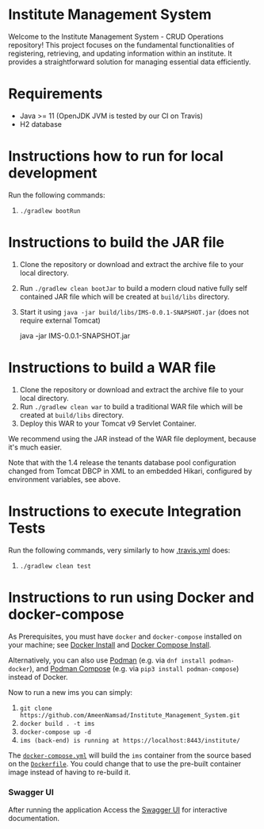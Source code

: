 Institute Management System
============

Welcome to the Institute Management System - CRUD Operations repository! This project focuses on the fundamental functionalities of registering, retrieving, and updating information within an institute. It provides a straightforward solution for managing essential data efficiently.

Requirements
============
* Java >= 11 (OpenJDK JVM is tested by our CI on Travis)
* H2 database

Instructions how to run for local development
============

Run the following commands:
1. `./gradlew bootRun`


Instructions to build the JAR file
============
1. Clone the repository or download and extract the archive file to your local directory.
2. Run `./gradlew clean bootJar` to build a modern cloud native fully self contained JAR file which will be created at `build/libs` directory.
3. Start it using `java -jar build/libs/IMS-0.0.1-SNAPSHOT.jar` (does not require external Tomcat)

    java -jar IMS-0.0.1-SNAPSHOT.jar


Instructions to build a WAR file
============
1. Clone the repository or download and extract the archive file to your local directory.
2. Run `./gradlew clean war` to build a traditional WAR file which will be created at `build/libs` directory.
3. Deploy this WAR to your Tomcat v9 Servlet Container.

We recommend using the JAR instead of the WAR file deployment, because it's much easier.

Note that with the 1.4 release the tenants database pool configuration changed from Tomcat DBCP in XML to an embedded Hikari, configured by environment variables, see above.


Instructions to execute Integration Tests
============

Run the following commands, very similarly to how [.travis.yml](.travis.yml) does:
1. `./gradlew clean test`

Instructions to run using Docker and docker-compose
===================================================

As Prerequisites, you must have `docker` and `docker-compose` installed on your machine; see
[Docker Install](https://docs.docker.com/install/) and
[Docker Compose Install](https://docs.docker.com/compose/install/).

Alternatively, you can also use [Podman](https://github.com/containers/libpod)
(e.g. via `dnf install podman-docker`), and [Podman Compose](https://github.com/containers/podman-compose/)
(e.g. via `pip3 install podman-compose`) instead of Docker.

Now to run a new ims you can simply:

1. `git clone https://github.com/AmeenNamsad/Institute_Management_System.git`
2. `docker build . -t ims`
3. `docker-compose up -d`
4. `ims (back-end) is running at https://localhost:8443/institute/`

The [`docker-compose.yml`](docker-compose.yml) will build the `ims` container from the source based on the [`Dockerfile`](Dockerfile).  You could change that to use the pre-built container image instead of having to re-build it.

### Swagger UI

After running the application Access the [Swagger UI](https://localhost:8443/swagger-ui/index.html#/) for interactive documentation.

